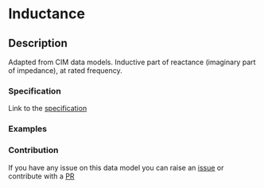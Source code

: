 # Inductance

## Description 

Adapted from CIM data models. Inductive part of reactance (imaginary part of impedance), at rated frequency.
### Specification

Link to the [specification](https://smart-data-models.github.io/dataModel.EnergyCIM/Inductance/doc/spec.md)
### Examples
### Contribution

 If you have any issue on this data model you can raise an [issue](https://github.com/smart-data-models/dataModel.EnergyCIM/issues)  or contribute with a [PR](https://github.com/smart-data-models/dataModel.EnergyCIM/pulls)
